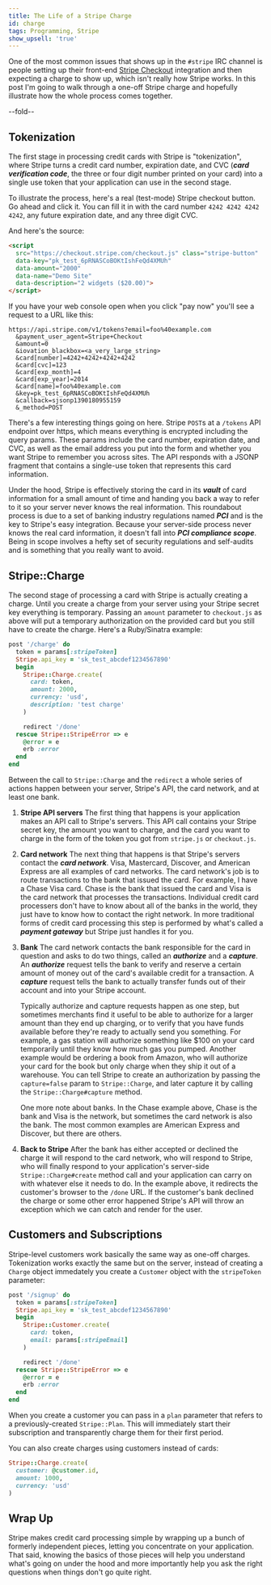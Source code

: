 ```yaml
---
title: The Life of a Stripe Charge
id: charge
tags: Programming, Stripe
show_upsell: 'true'
---
```


One of the most common issues that shows up in the `#stripe` IRC channel is people setting up their front-end [Stripe Checkout](https://stripe.com/docs/checkout) integration and then expecting a charge to show up, which isn't really how Stripe works. In this post I'm going to walk through a one-off Stripe charge and hopefully illustrate how the whole process comes together.

--fold--

## Tokenization

The first stage in processing credit cards with Stripe is "tokenization", where Stripe turns a credit card number, expiration date, and CVC (***card verification code***, the three or four digit number printed on your card) into a single use token that your application can use in the second stage. 

To illustrate the process, here's a real (test-mode) Stripe checkout button. Go ahead and click it. You can fill it in with the card number `4242 4242 4242 4242`, any future expiration date, and any three digit CVC.

<script
  src="https://checkout.stripe.com/checkout.js" class="stripe-button"
  data-key="pk_test_6pRNASCoBOKtIshFeQd4XMUh"
  data-amount="2000"
  data-name="Demo Site"
  data-description="2 widgets ($20.00)">
</script>

And here's the source:

```html
<script
  src="https://checkout.stripe.com/checkout.js" class="stripe-button"
  data-key="pk_test_6pRNASCoBOKtIshFeQd4XMUh"
  data-amount="2000"
  data-name="Demo Site"
  data-description="2 widgets ($20.00)">
</script>
```

If you have your web console open when you click "pay now" you'll see a request to a URL like this:

```text
https://api.stripe.com/v1/tokens?email=foo%40example.com
  &payment_user_agent=Stripe+Checkout
  &amount=0
  &iovation_blackbox=<a_very_large_string>
  &card[number]=4242+4242+4242+4242
  &card[cvc]=123
  &card[exp_month]=4
  &card[exp_year]=2014
  &card[name]=foo%40example.com
  &key=pk_test_6pRNASCoBOKtIshFeQd4XMUh
  &callback=sjsonp1390180955159
  &_method=POST
```

There's a few interesting things going on here. Stripe `POST`s at a `/tokens` API endpoint over https, which means everything is encrypted including the query params. These params include the card number, expiration date, and CVC, as well as the email address you put into the form and whether you want Stripe to remember you across sites. The API responds with a JSONP fragment that contains a single-use token that represents this card information.

Under the hood, Stripe is effectively storing the card in its ***vault*** of card information for a small amount of time and handing you back a way to refer to it so your server never knows the real information. This roundabout process is due to a set of banking industry regulations named ***PCI*** and is the key to Stripe's easy integration. Because your server-side process never knows the real card information, it doesn't fall into ***PCI compliance scope***. Being in scope involves a hefty set of security regulations and self-audits and is something that you really want to avoid.

## Stripe::Charge

The second stage of processing a card with Stripe is actually creating a charge. Until you create a charge from your server using your Stripe secret key everything is temporary. Passing an `amount` parameter to `checkout.js` as above will put a temporary authorization on the provided card but you still have to create the charge. Here's a Ruby/Sinatra example:

```ruby
post '/charge' do
  token = params[:stripeToken]
  Stripe.api_key = 'sk_test_abcdef1234567890'
  begin
    Stripe::Charge.create(
      card: token,
      amount: 2000,
      currency: 'usd',
      description: 'test charge'
    )

    redirect '/done'
  rescue Stripe::StripeError => e
    @error = e
    erb :error
  end
end
```

Between the call to `Stripe::Charge` and the `redirect` a whole series of actions happen between your server, Stripe's API, the card network, and at least one bank.

1. **Stripe API servers**
    The first thing that happens is your application makes an API call to Stripe's servers. This API call contains your Stripe secret key, the amount you want to charge, and the card you want to charge in the form of the token you got from `stripe.js` or `checkout.js`. 

2. **Card network**
    The next thing that happens is that Stripe's servers contact the ***card network***. Visa, Mastercard, Discover, and American Express are all examples of card networks. The card network's job is to route transactions to the bank that issued the card. For example, I have a Chase Visa card. Chase is the bank that issued the card and Visa is the card network that processes the transactions. Individual credit card processers don't have to know about all of the banks in the world, they just have to know how to contact the right network. In more traditional forms of credit card processing this step is performed by what's called a ***payment gateway*** but Stripe just handles it for you.
    
3. **Bank**
    The card network contacts the bank responsible for the card in question and asks to do two things, called an ***authorize*** and a ***capture***. An ***authorize*** request tells the bank to verify and reserve a certain amount of money out of the card's available credit for a transaction. A ***capture*** request tells the bank to actually transfer funds out of their account and into your Stripe account.

    Typically authorize and capture requests happen as one step, but sometimes merchants find it useful to be able to authorize for a larger amount than they end up charging, or to verify that you have funds available before they're ready to actually send you something. For example, a gas station will authorize something like $100 on your card temporarily until they know how much gas you pumped. Another example would be ordering a book from Amazon, who will authorize your card for the book but only charge when they ship it out of a warehouse. You can tell Stripe to create an authorization by passing the `capture=false` param to `Stripe::Charge`, and later capture it by calling the `Stripe::Charge#capture` method.

    One more note about banks. In the Chase example above, Chase is the bank and Visa is the network, but sometimes the card network is also the bank. The most common examples are American Express and Discover, but there are others.

4. **Back to Stripe**
    After the bank has either accepted or declined the charge it will respond to the card network, who will respond to Stripe, who will finally respond to your application's server-side `Stripe::Charge#create` method call and your application can carry on with whatever else it needs to do. In the example above, it redirects the customer's browser to the `/done` URL. If the customer's bank declined the charge or some other error happened Stripe's API will throw an exception which we can catch and render for the user.

## Customers and Subscriptions

Stripe-level customers work basically the same way as one-off charges. Tokenization works exactly the same but on the server, instead of creating a `Charge` object immedately you create a `Customer` object with the `stripeToken` parameter:

```ruby
post '/signup' do
  token = params[:stripeToken]
  Stripe.api_key = 'sk_test_abcdef1234567890'
  begin
    Stripe::Customer.create(
      card: token,
      email: params[:stripeEmail]
    )

    redirect '/done'
  rescue Stripe::StripeError => e
    @error = e
    erb :error
  end
end
```

When you create a customer you can pass in a `plan` parameter that refers to a previously-created `Stripe::Plan`. This will immediately start their subscription and transparently charge them for their first period.

You can also create charges using customers instead of cards:

```ruby
Stripe::Charge.create(
  customer: @customer.id,
  amount: 1000,
  currency: 'usd'
)
```

## Wrap Up

Stripe makes credit card processing simple by wrapping up a bunch of formerly independent pieces, letting you concentrate on your application. That said, knowing the basics of those pieces will help you understand what's going on under the hood and more importantly help you ask the right questions when things don't go quite right.
